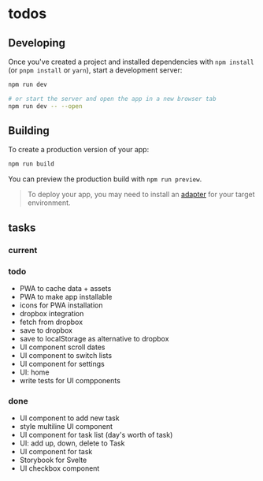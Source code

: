 # todos

## Developing

Once you've created a project and installed dependencies with `npm install` (or `pnpm install` or `yarn`), start a development server:

```bash
npm run dev

# or start the server and open the app in a new browser tab
npm run dev -- --open
```

## Building

To create a production version of your app:

```bash
npm run build
```

You can preview the production build with `npm run preview`.

> To deploy your app, you may need to install an [adapter](https://kit.svelte.dev/docs/adapters) for your target environment.

## tasks

### current

### todo
- PWA to cache data + assets
- PWA to make app installable
- icons for PWA installation
- dropbox integration
- fetch from dropbox
- save to dropbox
- save to localStorage as alternative to dropbox
- UI component scroll dates
- UI component to switch lists
- UI component for settings
- UI: home
- write tests for UI compponents

### done
- UI component to add new task
- style multiline UI component
- UI component for task list (day's worth of task)
- UI: add up, down, delete to Task
- UI component for task
- Storybook for Svelte
- UI checkbox component
